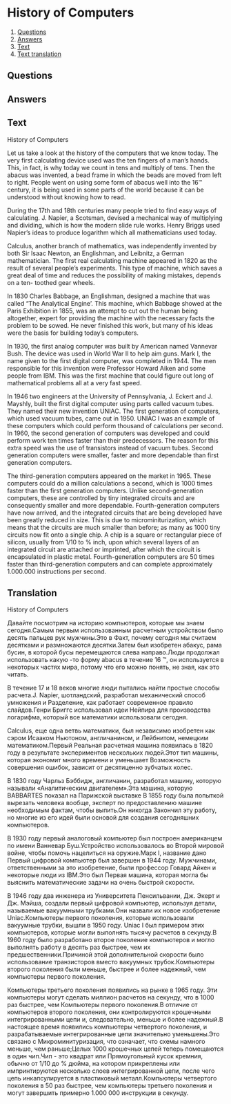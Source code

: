 # History of Computers

1. [Questions](#Questions)
2. [Answers](#Answers)
3. [Text](#Text)
4. [Text translation](#Translation)

## Questions

## Answers

## Text

History of Computers

Let us take a look at the history of the computers that we know today. The very first calculating device used was the ten fingers of a man’s hands. This, in
fact, is why today we count in tens and multiply of tens. Then the abacus was invented, a bead frame in which the beads are moved from left to right. People
went on using some form of abacus well into the 16™ century, it is being used in some parts of the world because it can be understood without knowing how to
read.

During the 17th and 18th centuries many people tried to find easy ways of calculating. J. Napier, a Scotsman, devised a mechanical way of multiplying and
dividing, which is how the modern slide rule works. Henry Briggs used Napier’s ideas to produce logarithm which all mathematicians used today.

Calculus, another branch of mathematics, was independently invented by both Sir Isaac Newton, an Englishman, and Leibnitz, a German mathematician. The first
real calculating machine appeared in 1820 as the result of several people’s experiments. This type of machine, which saves a great deal of time and reduces the
possibility of making mistakes, depends on a ten- toothed gear wheels.

In 1830 Charles Babbage, an Englishman, designed a machine that was called “The Analytical Engine’. This machine, which Babbage showed at the Paris Exhibition
in 1855, was an attempt to cut out the human being altogether, expert for providing the machine with the necessary facts the problem to be sowed. He never
finished this work, but many of his ideas were the basis for building today’s computers.

In 1930, the first analog computer was built by American named Vannevar Bush. The device was used in World War II to help aim guns. Mark I, the name given to
the first digital computer, was completed in 1944. The men responsible for this invention were Professor Howard Aiken and some people from IBM. This was the
first machine that could figure out long of mathematical problems all at a very fast speed.

In 1946 two engineers at the University of Pennsylvania, J. Eckert and J. Mayshly, built the first digital computer using parts called vacuum tubes. They named
their new invention UNIAC. The first generation of computers, which used vacuum tubes, came out in 1950. UNIAC I was an example of these computers which could
perform thousand of calculations per second. In 1960, the second generation of computers was developed and could perform work ten times faster than their
predecessors. The reason for this extra speed was the use of transistors instead of vacuum tubes. Second generation computers were smaller, faster and more
dependable than first generation computers.

The third-generation computers appeared on the market in 1965. These computers could do a million calculations a second, which is 1000 times faster than the
first generation computers. Unlike second-generation computers, these are controlled by tiny integrated circuits and are consequently smaller and more
dependable. Fourth-generation computers have now arrived, and the integrated circuits that are being developed have been greatly reduced in size. This is due to
microminiturization, which means that the circuits are much smaller than before; as many as 1000 tiny circuits now fit onto a single chip. A chip is a square or
rectangular piece of silicon, usually from 1/10 to % inch, upon which several layers of an integrated circuit are attached or imprinted, after which the circuit
is encapsulated in plastic metal. Fourth-generation computers are 50 times faster than third-generation computers and can complete approximately 1.000.000
instructions per second.

## Translation

History of Computers

Давайте посмотрим на историю компьютеров, которые мы знаем сегодня.Самым первым использованным расчетным устройством было десять пальцев рук мужчины.Это в Факт,
почему сегодня мы считаем десятками и размножаются десятки.Затем был изобретен абакус, рама бусин, в которой бусы перемещаются слева направо.Люди продолжал
использовать какую -то форму abacus в течение 16 ™, он используется в некоторых частях мира, потому что его можно понять, не зная, как это читать.

В течение 17 и 18 веков многие люди пытались найти простые способы расчета.J. Napier, шотландский, разработал механический способ умножения и Разделение, как
работает современное правило слайдов.Генри Бриггс использовал идеи Нейпира для производства логарифма, который все математики использовали сегодня.

Calculus, еще одна ветвь математики, был независимо изобретен как сэром Исааком Ньютоном, англичанином, и Лейбнитом, немецким математиком.Первый Реальная
расчетная машина появилась в 1820 году в результате экспериментов нескольких людей.Этот тип машины, которая экономит много времени и уменьшает Возможность
совершения ошибок, зависит от десятиценно зубчатых колес.

В 1830 году Чарльз Бэббидж, англичанин, разработал машину, которую называли «Аналитическим двигателем».Эта машина, которую BABBARTES показал на Парижской
выставке В 1855 году была попыткой вырезать человека вообще, эксперт по предоставлению машине необходимым фактам, чтобы выпить.Он никогда Закончил эту работу,
но многие из его идей были основой для создания сегодняшних компьютеров.

В 1930 году первый аналоговый компьютер был построен американцем по имени Ванневар Буш.Устройство использовалось во Второй мировой войне, чтобы помочь
нацелиться на оружие.Марк I, название дано Первый цифровой компьютер был завершен в 1944 году. Мужчинами, ответственными за это изобретение, были профессор
Говард Айкен и некоторые люди из IBM.Это был Первая машина, которая могла бы выяснить математические задачи на очень быстрой скорости.

В 1946 году два инженера из Университета Пенсильвании, Дж. Экерт и Дж. Мэйша, создали первый цифровой компьютер, используя детали, называемые вакуумными
трубками.Они назвали их новое изобретение Uniac.Компьютеры первого поколения, которые использовали вакуумные трубки, вышли в 1950 году. Uniac I был примером
этих компьютеров, которые могли выполнять тысячу расчетов в секунду.В 1960 году было разработано второе поколение компьютеров и могло выполнять работу в десять
раз быстрее, чем их предшественники.Причиной этой дополнительной скорости было использование транзисторов вместо вакуумных трубок.Компьютеры второго поколения
были меньше, быстрее и более надежный, чем компьютеры первого поколения.

Компьютеры третьего поколения появились на рынке в 1965 году. Эти компьютеры могут сделать миллион расчетов на секунду, что в 1000 раз быстрее, чем Компьютеры
первого поколения.В отличие от компьютеров второго поколения, они контролируются крошечными интегрированными цепи и, следовательно, меньше и более надежный.В
настоящее время появились компьютеры четвертого поколения, и разрабатываемые интегрированные цепи значительно уменьшены.Это связано с Микроминитуризация, что
означает, что схемы намного меньше, чем раньше;Целых 1000 крошечных цепей теперь помещаются в один чип.Чип - это квадрат или Прямоугольный кусок кремния, обычно
от 1/10 до % дюйма, на котором прикреплены или импринтируются несколько слоев интегрированной цепи, после чего цепь инкапсулируется в пластиковый
металл.Компьютеры четвертого поколения в 50 раз быстрее, чем компьютеры третьего поколения и могут завершить примерно 1.000 000 инструкции в секунду.
